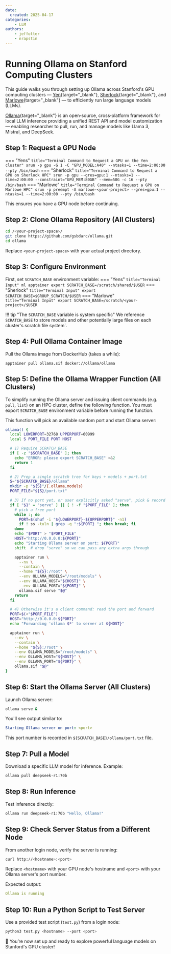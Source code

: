 ```yaml
---
date:
  created: 2025-04-17
categories:
    - LLM
authors:
    - jeffotter 
    - nrapstin
---
```


# Running Ollama on Stanford Computing Clusters
 
This guide walks you through setting up Ollama across Stanford's GPU computing clusters — [Yen](/_getting_started/yen-servers){target="_blank"}, [Sherlock](/_user_guide/sherlock){target="_blank"}, and [Marlowe](https://docs.marlowe.stanford.edu/){target="_blank"} — to efficiently run large language models (LLMs).

<!-- more -->

[Ollama](https://ollama.com){target="_blank"} is an open‑source, cross‑platform framework for local LLM inference providing a unified REST API and model customization — enabling researcher to pull, run, and manage models like Llama 3, Mistral, and DeepSeek.

## Step 1: Request a GPU Node
=== "Yens"
    ``` title="Terminal Command to Request a GPU on the Yen cluster"
    srun -p gpu -G 1 -C "GPU_MODEL:A40" --ntasks=1 --time=2:00:00 --pty /bin/bash
    ```
=== "Sherlock"
    ``` title="Terminal Command to Request a GPU on Sherlock HPC"
    srun -p gpu --gres=gpu:1 --ntasks=1 --time=2:00:00 --constraint="GPU_MEM:80GB" --mem=50G -c 16 --pty /bin/bash
    ```
=== "Marlowe"
    ``` title="Terminal Command to Request a GPU on Marlowe HPC"
    srun -p preempt -A marlowe-<your-project> --gres=gpu:1 --ntasks=1 --time=2:00:00 --pty /bin/bash
    ```


This ensures you have a GPU node before continuing.



## Step 2: Clone Ollama Repository (All Clusters)
```bash title="Clone This Repo"
cd /<your-project-space>/
git clone https://github.com/gsbdarc/ollama.git
cd ollama
```
Replace `<your-project-space>` with your actual project directory.

## Step 3: Configure Environment

First, set `SCRATCH_BASE` environment variable:
=== "Yens"
    ``` title="Terminal Input"
    ml apptainer
    export SCRATCH_BASE=/scratch/shared/$USER
    ```
=== "Sherlock"
    ``` title="Terminal Input"
    export SCRATCH_BASE=$GROUP_SCRATCH/$USER
    ```
=== "Marlowe"    
    ``` title="Terminal Input"
    export SCRATCH_BASE=/scratch/<your-project>/$USER
    ```

!!! tip "The `SCRATCH_BASE` variable is system specific"
    We reference `SCRATCH_BASE` to store models and other potentially large files on each cluster's scratch file system`.


## Step 4: Pull Ollama Container Image
Pull the Ollama image from DockerHub (takes a while):
``` title="Download Ollama Container Image"
apptainer pull ollama.sif docker://ollama/ollama
```

## Step 5: Define the Ollama Wrapper Function (All Clusters)
To simplify running the Ollama server and issuing client commands (e.g. `pull`, `list`) on an HPC cluster, define the following function. You must export `SCRATCH_BASE` environment variable before running the function. 

This function will pick an available random port and start Ollama server:
```bash title="Terminal Input"
ollama() {
  local LOWERPORT=32768 UPPERPORT=60999
  local S PORT_FILE PORT HOST

  # 1) Require SCRATCH_BASE
  if [ -z "$SCRATCH_BASE" ]; then
    echo "ERROR: please export SCRATCH_BASE" >&2
    return 1
  fi

  # 2) Prep a single scratch tree for keys + models + port.txt
  S="${SCRATCH_BASE}/ollama"
  mkdir -p "${S}"/{.ollama,models}
  PORT_FILE="${S}/port.txt"

  # 3) If no port yet, or user explicitly asked "serve", pick & record one
  if [ "$1" = "serve" ] || [ ! -f "$PORT_FILE" ]; then
    # pick a free port
    while :; do
      PORT=$(shuf -i "${LOWERPORT}-${UPPERPORT}" -n1)
      if ! ss -tuln | grep -q ":${PORT} "; then break; fi
    done
    echo "$PORT" > "$PORT_FILE"
    HOST="http://0.0.0.0:${PORT}"
    echo "Starting Ollama server on port: ${PORT}"
    shift  # drop "serve" so we can pass any extra args through

    apptainer run \
      --nv \
      --contain \
      --home "${S}:/root" \
      --env OLLAMA_MODELS="/root/models" \
      --env OLLAMA_HOST="${HOST}" \
      --env OLLAMA_PORT="${PORT}" \
      ollama.sif serve "$@"
    return
  fi

  # 4) Otherwise it's a client command: read the port and forward
  PORT=$(<"$PORT_FILE")
  HOST="http://0.0.0.0:${PORT}"
  echo "Forwarding 'ollama $*' to server at ${HOST}"

  apptainer run \
    --nv \
    --contain \
    --home "${S}:/root" \
    --env OLLAMA_MODELS="/root/models" \
    --env OLLAMA_HOST="${HOST}" \
    --env OLLAMA_PORT="${PORT}" \
    ollama.sif "$@"
}

```

## Step 6: Start the Ollama Server (All Clusters)
Launch Ollama server:
```bash title="Start Ollama Server on GPU node"
ollama serve &
```
You'll see output similar to:

```{.yaml .no-copy title="Terminal Output"}
Starting Ollama server on port: <port>
```

This port number is recorded in `${SCRATCH_BASE}/ollama/port.txt` file.

## Step 7: Pull a Model
Download a specific LLM model for inference. Example:
```bash title="Terminal Input"
ollama pull deepseek-r1:70b
```

## Step 8: Run Inference
Test inference directly:
```bash title="Terminal Input"
ollama run deepseek-r1:70b "Hello, Ollama!"
```

## Step 9: Check Server Status from a Different Node
From another login node, verify the server is running:
```bash title="Terminal Input From Login Node"
curl http://<hostname>:<port>
```
Replace `<hostname>` with your GPU node's hostname and `<port>` with your Ollama server's port number.

Expected output:
```{.yaml .no-copy title="Terminal Output"}
Ollama is running
```

## Step 10: Run a Python Script to Test Server
Use a provided test script (`test.py`) from a login node:
```bash title="Terminal Input From Login Node"
python3 test.py <hostname> --port <port>
```

🚀 You’re now set up and ready to explore powerful language models on Stanford's GPU cluster!
